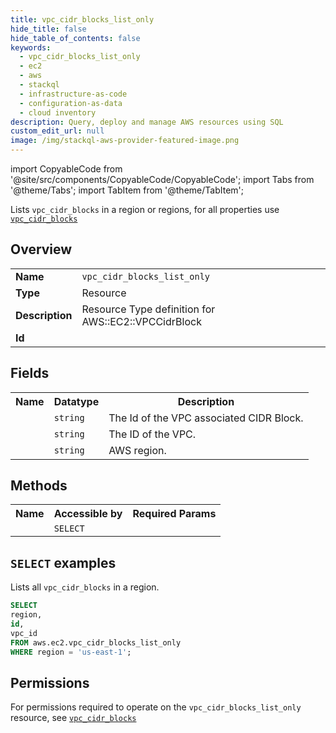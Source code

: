 ```yaml
---
title: vpc_cidr_blocks_list_only
hide_title: false
hide_table_of_contents: false
keywords:
  - vpc_cidr_blocks_list_only
  - ec2
  - aws
  - stackql
  - infrastructure-as-code
  - configuration-as-data
  - cloud inventory
description: Query, deploy and manage AWS resources using SQL
custom_edit_url: null
image: /img/stackql-aws-provider-featured-image.png
---
```


import CopyableCode from '@site/src/components/CopyableCode/CopyableCode';
import Tabs from '@theme/Tabs';
import TabItem from '@theme/TabItem';

Lists <code>vpc_cidr_blocks</code> in a region or regions, for all properties use <a href="/services/serviceName/vpc_cidr_blocks/"><code>vpc_cidr_blocks</code></a>

## Overview
<table>
<tbody>
<tr><td><b>Name</b></td><td><code>vpc_cidr_blocks_list_only</code></td></tr>
<tr><td><b>Type</b></td><td>Resource</td></tr>
<tr><td><b>Description</b></td><td>Resource Type definition for AWS::EC2::VPCCidrBlock</td></tr>
<tr><td><b>Id</b></td><td><CopyableCode code="aws.ec2.vpc_cidr_blocks_list_only" /></td></tr>
</tbody>
</table>

## Fields
<table>
<tbody>
<tr><th>Name</th><th>Datatype</th><th>Description</th></tr><tr><td><CopyableCode code="id" /></td><td><code>string</code></td><td>The Id of the VPC associated CIDR Block.</td></tr>
<tr><td><CopyableCode code="vpc_id" /></td><td><code>string</code></td><td>The ID of the VPC.</td></tr>
<tr><td><CopyableCode code="region" /></td><td><code>string</code></td><td>AWS region.</td></tr>
</tbody>
</table>

## Methods

<table>
<tbody>
  <tr>
    <th>Name</th>
    <th>Accessible by</th>
    <th>Required Params</th>
  </tr>
  <tr>
    <td><CopyableCode code="list_resources" /></td>
    <td><code>SELECT</code></td>
    <td><CopyableCode code="region" /></td>
  </tr>
</tbody>
</table>

## `SELECT` examples
Lists all <code>vpc_cidr_blocks</code> in a region.
```sql
SELECT
region,
id,
vpc_id
FROM aws.ec2.vpc_cidr_blocks_list_only
WHERE region = 'us-east-1';
```


## Permissions

For permissions required to operate on the <code>vpc_cidr_blocks_list_only</code> resource, see <a href="/services/ec2/vpc_cidr_blocks/#permissions"><code>vpc_cidr_blocks</code></a>

